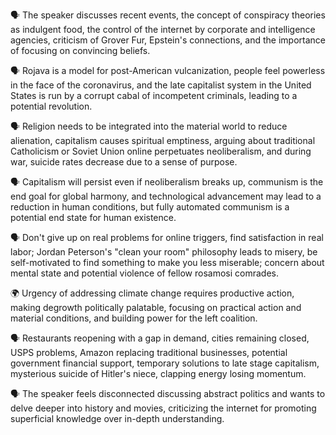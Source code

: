 🗣 The speaker discusses recent events, the concept of conspiracy theories as indulgent food, the control of the internet by corporate and intelligence agencies, criticism of Grover Fur, Epstein's connections, and the importance of focusing on convincing beliefs.

🗣️ Rojava is a model for post-American vulcanization, people feel powerless in the face of the coronavirus, and the late capitalist system in the United States is run by a corrupt cabal of incompetent criminals, leading to a potential revolution.

🗣️ Religion needs to be integrated into the material world to reduce alienation, capitalism causes spiritual emptiness, arguing about traditional Catholicism or Soviet Union online perpetuates neoliberalism, and during war, suicide rates decrease due to a sense of purpose.

🗣️ Capitalism will persist even if neoliberalism breaks up, communism is the end goal for global harmony, and technological advancement may lead to a reduction in human conditions, but fully automated communism is a potential end state for human existence.

🗣️ Don't give up on real problems for online triggers, find satisfaction in real labor; Jordan Peterson's "clean your room" philosophy leads to misery, be self-motivated to find something to make you less miserable; concern about mental state and potential violence of fellow rosamosi comrades.

🌍 Urgency of addressing climate change requires productive action, making degrowth politically palatable, focusing on practical action and material conditions, and building power for the left coalition.

🗣️ Restaurants reopening with a gap in demand, cities remaining closed, USPS problems, Amazon replacing traditional businesses, potential government financial support, temporary solutions to late stage capitalism, mysterious suicide of Hitler's niece, clapping energy losing momentum.

🗣 The speaker feels disconnected discussing abstract politics and wants to delve deeper into history and movies, criticizing the internet for promoting superficial knowledge over in-depth understanding.

